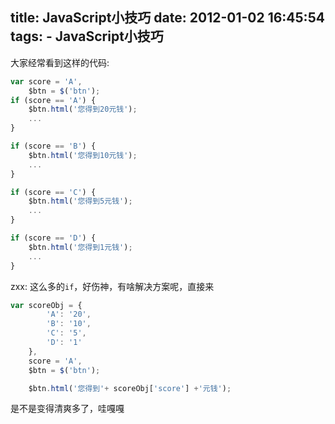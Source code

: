title: JavaScript小技巧
date: 2012-01-02 16:45:54
tags:
	- JavaScript小技巧
---

大家经常看到这样的代码:
```javascript
var score = 'A',
	$btn = $('btn');
if (score == 'A') {
	$btn.html('您得到20元钱');
	...
}

if (score == 'B') {
	$btn.html('您得到10元钱');
	...
}

if (score == 'C') {
	$btn.html('您得到5元钱');
	...
}

if (score == 'D') {
	$btn.html('您得到1元钱');
	...
}
```

zxx: 这么多的`if`，好伤神，有啥解决方案呢，直接来

```javascript
var scoreObj = {
		'A': '20',
		'B': '10',
		'C': '5',
		'D': '1'
	},
	score = 'A',
	$btn = $('btn');

	$btn.html('您得到'+ scoreObj['score'] +'元钱');
```

是不是变得清爽多了，哇嘎嘎